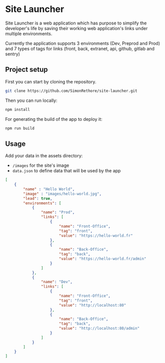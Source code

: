 # Site Launcher

Site Launcher is a web application which has purpose to simplify the developer's life by saving their working web application's links under multiple environments.

Currently the application supports 3 environments (Dev, Preprod and Prod) and 7 types of tags for links (front, back, extranet, api, github, gitlab and sentry)

## Project setup

First you can start by cloning the repository.

```bash
git clone https://github.com/SimonRethore/site-launcher.git
```

Then you can run locally:

```bash
npm install
```

For generating the build of the app to deploy it:

```bash
npm run build
```

## Usage

Add your data in the assets directory:
- `/images` for the site's image
- `data.json` to define data that will be used by the app

```json
[
    {
        "name" : "Hello World",
        "image" : "images/hello-world.jpg",
        "lead": true,
        "environments": [
            { 
                "name": "Prod", 
                "links": [
                    { 
                        "name": "Front-Office",
                        "tag": "front",
                        "value": "https://hello-world.fr"
                    },
                    { 
                        "name": "Back-Office",
                        "tag": "back",
                        "value": "https://hello-world.fr/admin"
                    }
                ] 
            },
            { 
                "name": "Dev", 
                "links": [
                    { 
                        "name": "Front-Office",
                        "tag": "front",
                        "value": "http://localhost:80"
                    },
                    { 
                        "name": "Back-Office",
                        "tag": "back",
                        "value": "http://localhost:80/admin"
                    }
                ] 
            }
        ]
    }
]
```